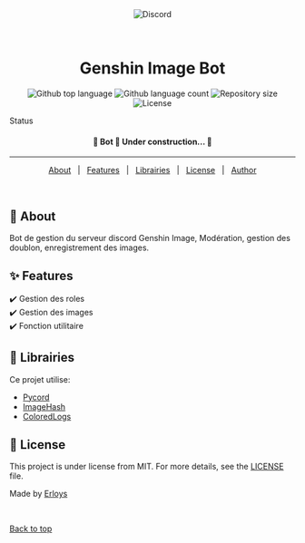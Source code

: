 <div align="center" id="top"> 
  <img src="https://user-images.githubusercontent.com/30017163/147563759-eb381438-b74a-4e40-bc6c-3c7bf2c4abcf.png" alt="Discord" />

  &#xa0;

  <!-- <a href="https://discord.netlify.app">Demo</a> -->
</div>

<h1 align="center">Genshin Image Bot</h1>

<p align="center">
  <img alt="Github top language" src="https://img.shields.io/github/languages/top/Erloys/discord?color=56BEB8">

  <img alt="Github language count" src="https://img.shields.io/github/languages/count/Erloys/discord?color=56BEB8">

  <img alt="Repository size" src="https://img.shields.io/github/repo-size/Erloys/discord?color=56BEB8">

  <img alt="License" src="https://img.shields.io/github/license/Erloys/discord?color=56BEB8">

  <!-- <img alt="Github issues" src="https://img.shields.io/github/issues/Erloys/discord?color=56BEB8" /> -->

  <!-- <img alt="Github forks" src="https://img.shields.io/github/forks/Erloys/discord?color=56BEB8" /> -->

  <!-- <img alt="Github stars" src="https://img.shields.io/github/stars/Erloys/discord?color=56BEB8" /> -->
</p>

Status

 <h4 align="center"> 
	🚧  Bot 🚀 Under construction...  🚧
</h4> 

<hr>

<p align="center">
  <a href="#dart-about">About</a> &#xa0; | &#xa0; 
  <a href="#sparkles-features">Features</a> &#xa0; | &#xa0;
  <a href="#rocket-technologies">Librairies</a> &#xa0; | &#xa0;
  <a href="#memo-license">License</a> &#xa0; | &#xa0;
  <a href="https://github.com/Erloys" target="_blank">Author</a>
</p>

<br>

## :dart: About ##

Bot de gestion du serveur discord Genshin Image,
Modération, gestion des doublon, enregistrement des images.

## :sparkles: Features ##

:heavy_check_mark: Gestion des roles\
:heavy_check_mark: Gestion des images\
:heavy_check_mark: Fonction utilitaire

## :rocket: Librairies ##

Ce projet utilise:

- [Pycord](https://github.com/Pycord-Development/pycord)
- [ImageHash](https://github.com/JohannesBuchner/imagehash)
- [ColoredLogs](https://pypi.org/project/coloredlogs/)

## :memo: License ##

This project is under license from MIT. For more details, see the [LICENSE](LICENSE.md) file.


Made by <a href="https://github.com/Erloys" target="_blank">Erloys</a>

&#xa0;

<a href="#top">Back to top</a>
